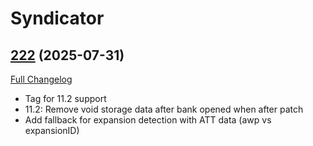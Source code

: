 # Syndicator

## [222](https://github.com/Baganator/Syndicator/tree/222) (2025-07-31)
[Full Changelog](https://github.com/Baganator/Syndicator/compare/221...222) 

- Tag for 11.2 support  
- 11.2: Remove void storage data after bank opened when after patch  
- Add fallback for expansion detection with ATT data (awp vs expansionID)  
